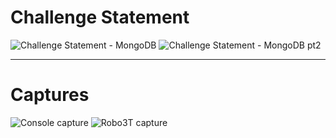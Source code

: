 # Challenge Statement

![Challenge Statement - MongoDB](https://user-images.githubusercontent.com/62315321/150618519-6678191c-de00-4356-ad70-7096c757f6e0.png)
![Challenge Statement - MongoDB pt2](https://user-images.githubusercontent.com/62315321/150618521-5b37a69e-9611-4707-bde2-e35e2b687691.png)


***

# Captures


![Console capture](https://user-images.githubusercontent.com/62315321/150618523-f24efb79-1ae8-4936-832d-9b65977197f8.png)
![Robo3T capture](https://user-images.githubusercontent.com/62315321/150618524-1c494143-a790-4ce5-a096-8b542dd50942.png)